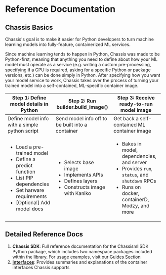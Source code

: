 # Reference Documentation


## Chassis Basics
Chassis's goal is to make it easier for Python developers to turn machine learning models into fully-feature, containerized ML services.

Since machine learning tends to happen in Python, Chassis was made to be Python-first, meaning that anything you need to define about how your ML model must operate as a service (e.g. writing a custom pre-processing, specifying if a GPU is required, asking for a specific Python or package versions, etc.) can be done simply in Python. After specifying how you want your model service to work, Chassis takes over the process of turning your trained model into a self-contained, ML-specific container image.

| Step 1: Define model details in Python 	| Step 2: Run builder.build_image() 	| Step 3: Receive ready-to-run model image 	|
|---	|---	|---	|
| Define model info with a simple python script 	| Send model info off to be built into a container 	| Get back a self-contained ML container image 	|
| <ul>  <li>Load a pre-trained model</li> <li>Define a predict function</li> <li>List PIP dependencies</li> <li>Set harware requirements</li> <li>[Optional] Add model docs</li> </ul> 	| <ul> <li>Selects base image</li> <li>Implements APIs</li> <li>Defines layers</li> <li>Constructs image with Kaniko</li> </ul> 	| <ul> <li>Bakes in model, dependencies, and server</li> <li>Provides `run`, `status`, and `shutdown` RPCs</li> <li>Runs on docker, containerD, Modzy, and more</li> </ul> 	|

## Detailed Reference Docs
1. **Chassis SDK**: Full reference documentation for the Chassisml SDK Python package, which includes two namespace packages included within the library. For usage examples, visit our [Guides Section](../guides/index.md)
2. **[Interfaces](./interfaces.md)**: Provides summaries and explanations of the container interfaces Chassis supports

